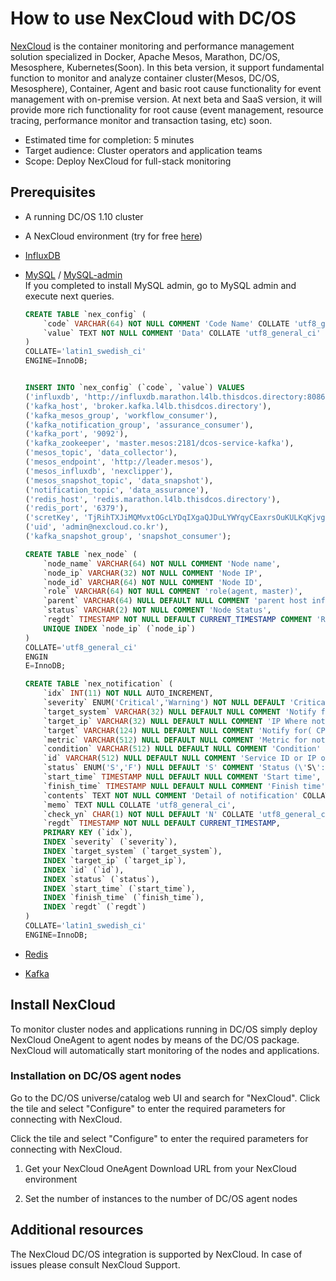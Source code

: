 # How to use NexCloud with DC/OS

[NexCloud][nexcloud] is the container monitoring and performance management solution specialized in Docker, Apache Mesos, Marathon, DC/OS, Mesosphere, Kubernetes(Soon). In this beta version, it support fundamental function to monitor and analyze container cluster(Mesos, DC/OS, Mesosphere), Container, Agent and basic root cause functionality for event management with on-premise version. At next beta and SaaS version, it will provide more rich functionality for root cause (event management, resource tracing, performance monitor and transaction tasing, etc) soon.

* Estimated time for completion: 5 minutes
* Target audience: Cluster operators and application teams
* Scope: Deploy NexCloud for full-stack monitoring

## Prerequisites

* A running DC/OS 1.10 cluster
* A NexCloud environment (try for free [here][freetrial])
* [InfluxDB](https://universe.dcos.io/#/package/influxdb/version/latest)  
* [MySQL](https://universe.dcos.io/#/package/mysql/version/latest) / [MySQL-admin](https://universe.dcos.io/#/package/mysql-admin/version/latest)  
If you completed to install MySQL admin, go to MySQL admin and execute next queries.
    ```sql
    CREATE TABLE `nex_config` (
        `code` VARCHAR(64) NOT NULL COMMENT 'Code Name' COLLATE 'utf8_general_ci',
        `value` TEXT NOT NULL COMMENT 'Data' COLLATE 'utf8_general_ci'
    )
    COLLATE='latin1_swedish_ci'
    ENGINE=InnoDB;


    INSERT INTO `nex_config` (`code`, `value`) VALUES
    ('influxdb', 'http://influxdb.marathon.l4lb.thisdcos.directory:8086'),
    ('kafka_host', 'broker.kafka.l4lb.thisdcos.directory'),
    ('kafka_mesos_group', 'workflow_consumer'),
    ('kafka_notification_group', 'assurance_consumer'),
    ('kafka_port', '9092'),
    ('kafka_zookeeper', 'master.mesos:2181/dcos-service-kafka'),
    ('mesos_topic', 'data_collector'),
    ('mesos_endpoint', 'http://leader.mesos'),
    ('mesos_influxdb', 'nexclipper'),
    ('mesos_snapshot_topic', 'data_snapshot'),
    ('notification_topic', 'data_assurance'),
    ('redis_host', 'redis.marathon.l4lb.thisdcos.directory'),
    ('redis_port', '6379'),
    ('scretKey', 'TjRihTXJiMQMvxtOGcLYDqIXgaQJDuLYWYqyCEaxrsOuKULKqKjvgltroQrpGkIP'),
    ('uid', 'admin@nexcloud.co.kr'),
    ('kafka_snapshot_group', 'snapshot_consumer');
    ```
    
    ```sql
    CREATE TABLE `nex_node` (
        `node_name` VARCHAR(64) NOT NULL COMMENT 'Node name',
        `node_ip` VARCHAR(32) NOT NULL COMMENT 'Node IP',
        `node_id` VARCHAR(64) NOT NULL COMMENT 'Node ID',
        `role` VARCHAR(64) NOT NULL COMMENT 'role(agent, master)',
        `parent` VARCHAR(64) NULL DEFAULT NULL COMMENT 'parent host info',
        `status` VARCHAR(2) NOT NULL COMMENT 'Node Status',
        `regdt` TIMESTAMP NOT NULL DEFAULT CURRENT_TIMESTAMP COMMENT 'Registered date',
        UNIQUE INDEX `node_ip` (`node_ip`)
    )
    COLLATE='utf8_general_ci'
    ENGIN
    E=InnoDB;
    ```
    ```sql
    CREATE TABLE `nex_notification` (
        `idx` INT(11) NOT NULL AUTO_INCREMENT,
        `severity` ENUM('Critical','Warning') NOT NULL DEFAULT 'Critical' COMMENT 'Grade of notification( Critical, Warning)' COLLATE 'utf8_general_ci',
        `target_system` VARCHAR(32) NULL DEFAULT NULL COMMENT 'Notify from ( \'Host\',\'Agent\',\'Task\',\'Framework\',\'Docker\' )' COLLATE 'utf8_general_ci',
        `target_ip` VARCHAR(32) NULL DEFAULT NULL COMMENT 'IP Where notification occured' COLLATE 'utf8_general_ci',
        `target` VARCHAR(124) NULL DEFAULT NULL COMMENT 'Notify for( CPU, Memory, Disk, Netowrk, System Error..... )' COLLATE 'utf8_general_ci',
        `metric` VARCHAR(512) NULL DEFAULT NULL COMMENT 'Metric for notify' COLLATE 'utf8_general_ci',
        `condition` VARCHAR(512) NULL DEFAULT NULL COMMENT 'Condition' COLLATE 'utf8_general_ci',
        `id` VARCHAR(512) NULL DEFAULT NULL COMMENT 'Service ID or IP of service/Task/Node/Framework' COLLATE 'utf8_general_ci',
        `status` ENUM('S','F') NULL DEFAULT 'S' COMMENT 'Status (\'S\':Started, \'F\':Finished)' COLLATE 'utf8_general_ci',
        `start_time` TIMESTAMP NULL DEFAULT NULL COMMENT 'Start time',
        `finish_time` TIMESTAMP NULL DEFAULT NULL COMMENT 'Finish time',
        `contents` TEXT NOT NULL COMMENT 'Detail of notification' COLLATE 'utf8_general_ci',
        `memo` TEXT NULL COLLATE 'utf8_general_ci',
        `check_yn` CHAR(1) NOT NULL DEFAULT 'N' COLLATE 'utf8_general_ci',
        `regdt` TIMESTAMP NOT NULL DEFAULT CURRENT_TIMESTAMP,
        PRIMARY KEY (`idx`),
        INDEX `severity` (`severity`),
        INDEX `target_system` (`target_system`),
        INDEX `target_ip` (`target_ip`),
        INDEX `id` (`id`),
        INDEX `status` (`status`),
        INDEX `start_time` (`start_time`),
        INDEX `finish_time` (`finish_time`),
        INDEX `regdt` (`regdt`)
    )
    COLLATE='latin1_swedish_ci'
    ENGINE=InnoDB;
    ```
* [Redis](https://universe.dcos.io/#/package/redis/version/latest)
* [Kafka](https://universe.dcos.io/#/package/kafka/version/latest)


## Install NexCloud

To monitor cluster nodes and applications running in DC/OS simply deploy NexCloud OneAgent to agent nodes by means of the DC/OS package. NexCloud will automatically start monitoring of the nodes and applications.



### Installation on DC/OS agent nodes

Go to the DC/OS universe/catalog web UI and search for "NexCloud". Click the tile and select "Configure" to enter the required parameters for connecting with NexCloud.

Click the tile and select "Configure" to enter the required parameters for connecting with NexCloud.

1. Get your NexCloud OneAgent Download URL from your NexCloud environment

2. Set the number of instances to the number of DC/OS agent nodes


## Additional resources

The NexCloud DC/OS integration is supported by NexCloud.
In case of issues please consult NexCloud Support.

[nexcloud]: http://www.nexcloud.co.kr/
[freetrial]: https://github.com/nexclouding/NexCloud
